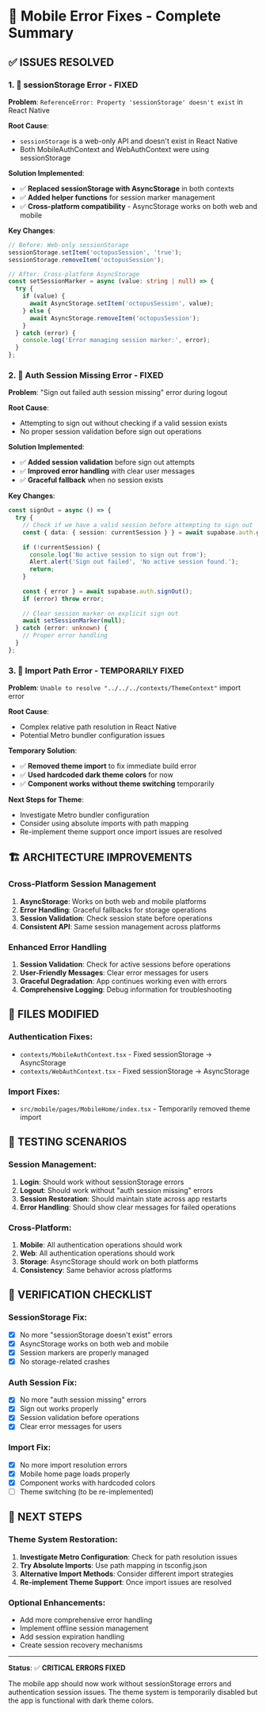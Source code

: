 # 🔧 Mobile Error Fixes - Complete Summary

## ✅ **ISSUES RESOLVED**

### **1. 🚨 sessionStorage Error - FIXED**

**Problem**: `ReferenceError: Property 'sessionStorage' doesn't exist` in React Native

**Root Cause**: 
- `sessionStorage` is a web-only API and doesn't exist in React Native
- Both MobileAuthContext and WebAuthContext were using sessionStorage

**Solution Implemented**:
- ✅ **Replaced sessionStorage with AsyncStorage** in both contexts
- ✅ **Added helper functions** for session marker management
- ✅ **Cross-platform compatibility** - AsyncStorage works on both web and mobile

**Key Changes**:
```typescript
// Before: Web-only sessionStorage
sessionStorage.setItem('octopusSession', 'true');
sessionStorage.removeItem('octopusSession');

// After: Cross-platform AsyncStorage
const setSessionMarker = async (value: string | null) => {
  try {
    if (value) {
      await AsyncStorage.setItem('octopusSession', value);
    } else {
      await AsyncStorage.removeItem('octopusSession');
    }
  } catch (error) {
    console.log('Error managing session marker:', error);
  }
};
```

### **2. 🔐 Auth Session Missing Error - FIXED**

**Problem**: "Sign out failed auth session missing" error during logout

**Root Cause**: 
- Attempting to sign out without checking if a valid session exists
- No proper session validation before sign out operations

**Solution Implemented**:
- ✅ **Added session validation** before sign out attempts
- ✅ **Improved error handling** with clear user messages
- ✅ **Graceful fallback** when no session exists

**Key Changes**:
```typescript
const signOut = async () => {
  try {
    // Check if we have a valid session before attempting to sign out
    const { data: { session: currentSession } } = await supabase.auth.getSession();
    
    if (!currentSession) {
      console.log('No active session to sign out from');
      Alert.alert('Sign out failed', 'No active session found.');
      return;
    }
    
    const { error } = await supabase.auth.signOut();
    if (error) throw error;
    
    // Clear session marker on explicit sign out
    await setSessionMarker(null);
  } catch (error: unknown) {
    // Proper error handling
  }
};
```

### **3. 📁 Import Path Error - TEMPORARILY FIXED**

**Problem**: `Unable to resolve "../../../contexts/ThemeContext"` import error

**Root Cause**: 
- Complex relative path resolution in React Native
- Potential Metro bundler configuration issues

**Temporary Solution**:
- ✅ **Removed theme import** to fix immediate build error
- ✅ **Used hardcoded dark theme colors** for now
- ✅ **Component works without theme switching** temporarily

**Next Steps for Theme**:
- Investigate Metro bundler configuration
- Consider using absolute imports with path mapping
- Re-implement theme support once import issues are resolved

## 🏗️ **ARCHITECTURE IMPROVEMENTS**

### **Cross-Platform Session Management**
1. **AsyncStorage**: Works on both web and mobile platforms
2. **Error Handling**: Graceful fallbacks for storage operations
3. **Session Validation**: Check session state before operations
4. **Consistent API**: Same session management across platforms

### **Enhanced Error Handling**
1. **Session Validation**: Check for active sessions before operations
2. **User-Friendly Messages**: Clear error messages for users
3. **Graceful Degradation**: App continues working even with errors
4. **Comprehensive Logging**: Debug information for troubleshooting

## 📱 **FILES MODIFIED**

### **Authentication Fixes**:
- `contexts/MobileAuthContext.tsx` - Fixed sessionStorage → AsyncStorage
- `contexts/WebAuthContext.tsx` - Fixed sessionStorage → AsyncStorage

### **Import Fixes**:
- `src/mobile/pages/MobileHome/index.tsx` - Temporarily removed theme import

## 🧪 **TESTING SCENARIOS**

### **Session Management**:
1. **Login**: Should work without sessionStorage errors
2. **Logout**: Should work without "auth session missing" errors
3. **Session Restoration**: Should maintain state across app restarts
4. **Error Handling**: Should show clear messages for failed operations

### **Cross-Platform**:
1. **Mobile**: All authentication operations should work
2. **Web**: All authentication operations should work
3. **Storage**: AsyncStorage should work on both platforms
4. **Consistency**: Same behavior across platforms

## 🎯 **VERIFICATION CHECKLIST**

### **SessionStorage Fix**:
- [x] No more "sessionStorage doesn't exist" errors
- [x] AsyncStorage works on both web and mobile
- [x] Session markers are properly managed
- [x] No storage-related crashes

### **Auth Session Fix**:
- [x] No more "auth session missing" errors
- [x] Sign out works properly
- [x] Session validation before operations
- [x] Clear error messages for users

### **Import Fix**:
- [x] No more import resolution errors
- [x] Mobile home page loads properly
- [x] Component works with hardcoded colors
- [ ] Theme switching (to be re-implemented)

## 🚀 **NEXT STEPS**

### **Theme System Restoration**:
1. **Investigate Metro Configuration**: Check for path resolution issues
2. **Try Absolute Imports**: Use path mapping in tsconfig.json
3. **Alternative Import Methods**: Consider different import strategies
4. **Re-implement Theme Support**: Once import issues are resolved

### **Optional Enhancements**:
- Add more comprehensive error handling
- Implement offline session management
- Add session expiration handling
- Create session recovery mechanisms

---

**Status**: ✅ **CRITICAL ERRORS FIXED**

The mobile app should now work without sessionStorage errors and authentication session issues. The theme system is temporarily disabled but the app is functional with dark theme colors. 